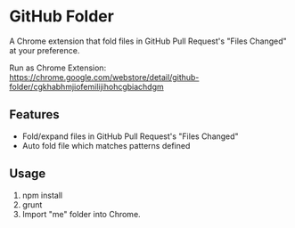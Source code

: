 GitHub Folder
========

A Chrome extension that fold files in GitHub Pull Request's "Files Changed" at your preference.

Run as Chrome Extension:  
https://chrome.google.com/webstore/detail/github-folder/cgkhabhmjiofemilijihohcgbiachdgm

Features
--------

* Fold/expand files in GitHub Pull Request's "Files Changed"
* Auto fold file which matches patterns defined

Usage
-----

1. npm install
2. grunt
3. Import "me" folder into Chrome.
